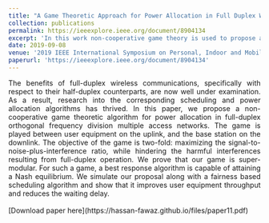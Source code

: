 ```yaml
---
title: "A Game Theoretic Approach for Power Allocation in Full Duplex Wireless Networks"
collection: publications
permalink: https://ieeexplore.ieee.org/document/8904134
excerpt: 'In this work non-cooperative game theory is used to propose a power allocation algorithm in full-duplex wireless networks.'
date: 2019-09-08
venue: '2019 IEEE International Symposium on Personal, Indoor and Mobile Radio Communications (PIMRC)'
paperurl: 'https://ieeexplore.ieee.org/document/8904134'
---
```

<div style="text-align: justify;">
The benefits of full-duplex wireless communications, specifically with respect to their half-duplex counterparts, are now well under examination. As a result, research into the corresponding scheduling and power allocation algorithms has thrived. In this paper, we propose a non-cooperative game theoretic algorithm for power allocation in full-duplex orthogonal frequency division multiple access networks. The game is played between user equipment on the uplink, and the base station on the downlink. The objective of the game is two-fold: maximizing the signal-to-noise-plus-interference ratio, while hindering the harmful interferences resulting from full-duplex operation. We prove that our game is super-modular. For such a game, a best response algorithm is capable of attaining a Nash equilibrium. We simulate our proposal along with a fairness based scheduling algorithm and show that it improves user equipment throughput and reduces the waiting delay.
</div>
<br>
[Download paper here](https://hassan-fawaz.github.io/files/paper11.pdf)



